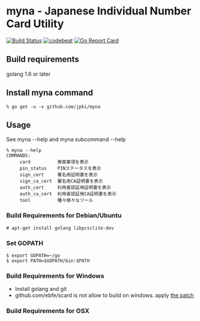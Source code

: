 myna - Japanese Individual Number Card Utility
==============================================

[![Build Status](https://travis-ci.org/jpki/myna.svg?branch=master)](https://travis-ci.org/jpki/myna)
[![codebeat](https://codebeat.co/badges/0bbab46f-5683-4848-92e7-eed36e660b0f)](https://codebeat.co/projects/github-com-jpki-myna-master)
[![Go Report Card](https://goreportcard.com/badge/jpki/myna)](https://goreportcard.com/report/jpki/myna)

## Build requirements
golang 1.6 or later

## Install myna command

~~~
% go get -u -v github.com/jpki/myna
~~~

## Usage

See myna --help and myna subcommand --help

~~~
% myna --help
COMMANDS:
     card          券面事項を表示
     pin_status    PINステータスを表示
     sign_cert     署名用証明書を表示
     sign_ca_cert  署名用CA証明書を表示
     auth_cert     利用者認証用証明書を表示
     auth_ca_cert  利用者認証用CA証明書を表示
     tool          種々様々なツール
~~~


### Build Requirements for Debian/Ubuntu

~~~
# apt-get install golang libpcsclite-dev
~~~

### Set GOPATH
~~~
$ export GOPATH=~/go
$ export PATH=$GOPATH/bin:$PATH
~~~

### Build Requirements for Windows

- Install golang and git
- github.com/ebfe/scard is not allow to build on windows. apply [the patch](https://github.com/ebfe/scard/pull/3)

### Build Requirements for OSX
